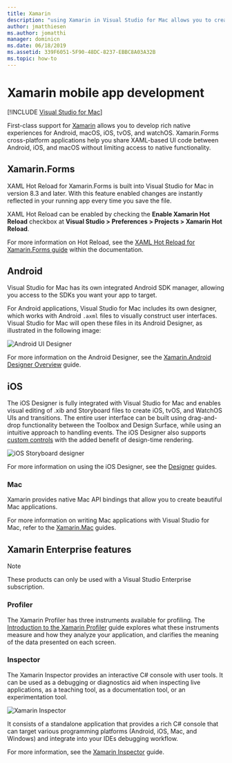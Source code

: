 ```yaml
---
title: Xamarin
description: "using Xamarin in Visual Studio for Mac allows you to create cross platform applications targeting iOS, Mac, Android, tvOS, and watchOS "
author: jmatthiesen
ms.author: jomatthi
manager: dominicn
ms.date: 06/18/2019
ms.assetid: 339F6051-5F90-48DC-8237-EBBC8A03A32B
ms.topic: how-to
---
```

# Xamarin mobile app development

 [!INCLUDE [Visual Studio for Mac](~/includes/applies-to-version/vs-mac-only.md)]

First-class support for [Xamarin](/xamarin) allows you to develop rich native experiences for Android, macOS, iOS, tvOS, and watchOS. Xamarin.Forms cross-platform applications help you share XAML-based UI code between Android, iOS, and macOS without limiting access to native functionality.

## Xamarin.Forms

XAML Hot Reload for Xamarin.Forms is built into Visual Studio for Mac in version 8.3 and later. With this feature enabled changes are instantly reflected in your running app every time you save the file.

XAML Hot Reload can be enabled by checking the **Enable Xamarin Hot Reload** checkbox at **Visual Studio > Preferences > Projects > Xamarin Hot Reload**.

For more information on Hot Reload, see the [XAML Hot Reload for Xamarin.Forms guide](/xamarin/xamarin-forms/xaml/hot-reload) within the documentation.

## Android

Visual Studio for Mac has its own integrated Android SDK manager, allowing you access to the SDKs you want your app to target.

For Android applications, Visual Studio for Mac includes its own designer, which works with Android `.axml` files to
visually construct user interfaces. Visual Studio for Mac will open these files in its Android Designer, as illustrated in the following image:

![Android UI Designer](media/intro-image31.png)

For more information on the Android Designer, see the [Xamarin.Android Designer Overview](/xamarin/android/user-interface/android-designer/index) guide.

## iOS

The iOS Designer is fully integrated with Visual Studio for Mac and enables visual editing of .xib and Storyboard files to create iOS, tvOS, and WatchOS UIs and transitions. The entire user interface can be built using drag-and-drop functionality between the Toolbox and Design Surface, while using an intuitive approach to handling events. The iOS Designer also supports [custom controls](/xamarin/ios/user-interface/designer/ios-designable-controls-overview) with the added benefit of design-time rendering.

![iOS Storyboard designer](media/intro-image30.png)

For more information on using the iOS Designer, see the [Designer](/xamarin/ios/user-interface/designer/?tabs=macos) guides.

### Mac

Xamarin provides native Mac API bindings that allow you to create beautiful Mac applications.

For more information on writing Mac applications with Visual Studio for Mac, refer to the [Xamarin.Mac](/xamarin/mac/get-started/index) guides.

## Xamarin Enterprise features

> [!Note]
> These products can only be used with a Visual Studio Enterprise subscription.

### Profiler

The Xamarin Profiler has three instruments available for profiling. The [Introduction to the Xamarin Profiler](/xamarin/tools/profiler/index?tabs=macos) guide explores what these instruments measure and how they analyze your application, and clarifies the meaning of the data presented on each screen.

### Inspector

The Xamarin Inspector provides an interactive C# console with user tools. It can be used as a debugging or diagnostics aid when inspecting live applications, as a teaching tool, as a documentation tool, or an experimentation tool.

![Xamarin Inspector](media/intro-inspector.png)

It consists of a standalone application that provides a rich C# console that can target various programming platforms (Android, iOS, Mac, and Windows) and integrate into your IDEs debugging workflow.

For more information, see the [Xamarin Inspector](/xamarin/tools/inspector/release-notes/1.5) guide.
